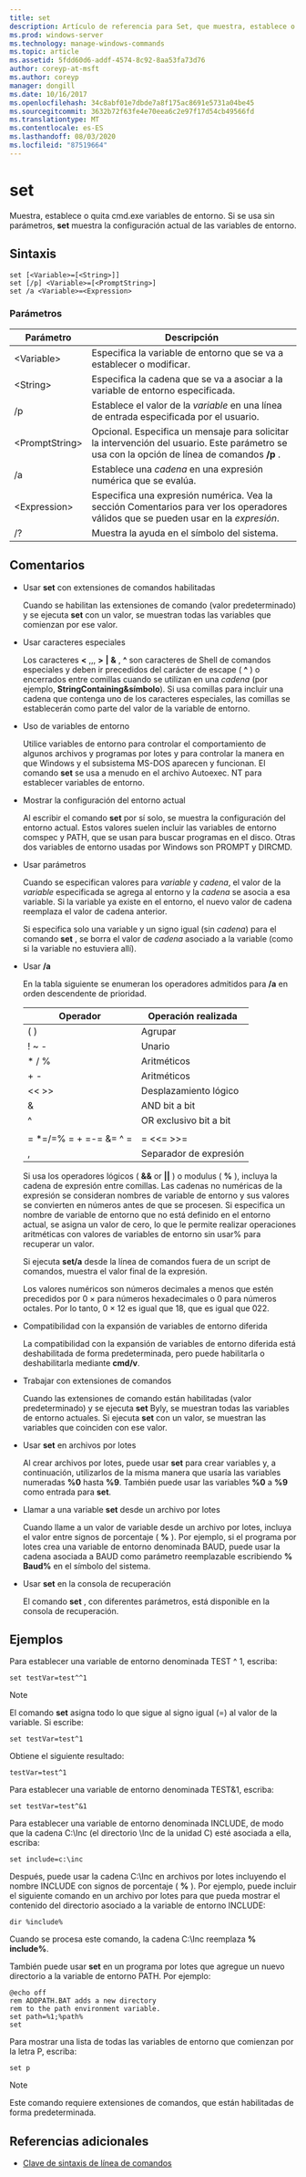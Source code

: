 ```yaml
---
title: set
description: Artículo de referencia para Set, que muestra, establece o quita cmd.exe variables de entorno.
ms.prod: windows-server
ms.technology: manage-windows-commands
ms.topic: article
ms.assetid: 5fdd60d6-addf-4574-8c92-8aa53fa73d76
author: coreyp-at-msft
ms.author: coreyp
manager: dongill
ms.date: 10/16/2017
ms.openlocfilehash: 34c8abf01e7dbde7a8f175ac8691e5731a04be45
ms.sourcegitcommit: 3632b72f63fe4e70eea6c2e97f17d54cb49566fd
ms.translationtype: MT
ms.contentlocale: es-ES
ms.lasthandoff: 08/03/2020
ms.locfileid: "87519664"
---
```

# <a name="set"></a>set

Muestra, establece o quita cmd.exe variables de entorno. Si se usa sin parámetros, **set** muestra la configuración actual de las variables de entorno.

## <a name="syntax"></a>Sintaxis

```
set [<Variable>=[<String>]]
set [/p] <Variable>=[<PromptString>]
set /a <Variable>=<Expression>
```

### <a name="parameters"></a>Parámetros

|Parámetro|Descripción|
|---------|-----------|
|\<Variable>|Especifica la variable de entorno que se va a establecer o modificar.|
|\<String>|Especifica la cadena que se va a asociar a la variable de entorno especificada.|
|/p|Establece el valor de la *variable* en una línea de entrada especificada por el usuario.|
|\<PromptString>|Opcional. Especifica un mensaje para solicitar la intervención del usuario. Este parámetro se usa con la opción de línea de comandos **/p** .|
|/a|Establece una *cadena* en una expresión numérica que se evalúa.|
|\<Expression>|Especifica una expresión numérica. Vea la sección Comentarios para ver los operadores válidos que se pueden usar en la *expresión*.|
|/?|Muestra la ayuda en el símbolo del sistema.|

## <a name="remarks"></a>Comentarios

- Usar **set** con extensiones de comandos habilitadas

  Cuando se habilitan las extensiones de comando (valor predeterminado) y se ejecuta **set** con un valor, se muestran todas las variables que comienzan por ese valor.
- Usar caracteres especiales

  Los caracteres **<** ,,, **>** **|** **&** , **^** son caracteres de Shell de comandos especiales y deben ir precedidos del carácter de escape ( **^** ) o encerrados entre comillas cuando se utilizan en una *cadena* (por ejemplo, **StringContaining&símbolo**). Si usa comillas para incluir una cadena que contenga uno de los caracteres especiales, las comillas se establecerán como parte del valor de la variable de entorno.
- Uso de variables de entorno

  Utilice variables de entorno para controlar el comportamiento de algunos archivos y programas por lotes y para controlar la manera en que Windows y el subsistema MS-DOS aparecen y funcionan. El comando **set** se usa a menudo en el archivo Autoexec. NT para establecer variables de entorno.
- Mostrar la configuración del entorno actual

  Al escribir el comando **set** por sí solo, se muestra la configuración del entorno actual. Estos valores suelen incluir las variables de entorno comspec y PATH, que se usan para buscar programas en el disco. Otras dos variables de entorno usadas por Windows son PROMPT y DIRCMD.
- Usar parámetros

  Cuando se especifican valores para *variable* y *cadena*, el valor de la *variable* especificada se agrega al entorno y la *cadena* se asocia a esa variable. Si la variable ya existe en el entorno, el nuevo valor de cadena reemplaza el valor de cadena anterior.

  Si especifica solo una variable y un signo igual (sin *cadena*) para el comando **set** , se borra el valor de *cadena* asociado a la variable (como si la variable no estuviera allí).
- Usar **/a**

  En la tabla siguiente se enumeran los operadores admitidos para **/a** en orden descendente de prioridad.

  |        Operador         | Operación realizada  |
  |-------------------------|----------------------|
  |           ( )           |       Agrupar       |
  |          ! ~ -          |        Unario         |
  |         \* / %          |      Aritméticos      |
  |           + -           |      Aritméticos      |
  |          << >>          |    Desplazamiento lógico     |
  |            &            |     AND bit a bit      |
  |            ^            | OR exclusivo bit a bit |
  |                         |                      |
  | = \*=/=% = + =-= &= ^ = |      = <<= >>=       |
  |            ,            | Separador de expresión |

  Si usa los operadores lógicos ( **&&** or **||** ) o modulus ( **%** ), incluya la cadena de expresión entre comillas. Las cadenas no numéricas de la expresión se consideran nombres de variable de entorno y sus valores se convierten en números antes de que se procesen. Si especifica un nombre de variable de entorno que no está definido en el entorno actual, se asigna un valor de cero, lo que le permite realizar operaciones aritméticas con valores de variables de entorno sin usar% para recuperar un valor.

  Si ejecuta **set/a** desde la línea de comandos fuera de un script de comandos, muestra el valor final de la expresión.

  Los valores numéricos son números decimales a menos que estén precedidos por 0 × para números hexadecimales o 0 para números octales. Por lo tanto, 0 × 12 es igual que 18, que es igual que 022.
- Compatibilidad con la expansión de variables de entorno diferida

  La compatibilidad con la expansión de variables de entorno diferida está deshabilitada de forma predeterminada, pero puede habilitarla o deshabilitarla mediante **cmd/v**.
- Trabajar con extensiones de comandos

  Cuando las extensiones de comando están habilitadas (valor predeterminado) y se ejecuta **set** Byly, se muestran todas las variables de entorno actuales. Si ejecuta **set** con un valor, se muestran las variables que coinciden con ese valor.
- Usar **set** en archivos por lotes

  Al crear archivos por lotes, puede usar **set** para crear variables y, a continuación, utilizarlos de la misma manera que usaría las variables numeradas **%0** hasta **%9**. También puede usar las variables **%0** a **%9** como entrada para **set**.
- Llamar a una variable **set** desde un archivo por lotes

  Cuando llame a un valor de variable desde un archivo por lotes, incluya el valor entre signos de porcentaje ( **%** ). Por ejemplo, si el programa por lotes crea una variable de entorno denominada BAUD, puede usar la cadena asociada a BAUD como parámetro reemplazable escribiendo **% Baud%** en el símbolo del sistema.
- Usar **set** en la consola de recuperación

  El comando **set** , con diferentes parámetros, está disponible en la consola de recuperación.

## <a name="examples"></a>Ejemplos

Para establecer una variable de entorno denominada TEST ^ 1, escriba:
```
set testVar=test^^1
```

> [!NOTE]
> El comando **set** asigna todo lo que sigue al signo igual (=) al valor de la variable. Si escribe:
> ```
> set testVar=test^1
> ```
> Obtiene el siguiente resultado:
> ```
> testVar=test^1
> ```
> Para establecer una variable de entorno denominada TEST&1, escriba:
> ```
> set testVar=test^&1
> ```
> Para establecer una variable de entorno denominada INCLUDE, de modo que la cadena C:\Inc (el directorio \Inc de la unidad C) esté asociada a ella, escriba:
> ```
> set include=c:\inc
> ```
> Después, puede usar la cadena C:\Inc en archivos por lotes incluyendo el nombre INCLUDE con signos de porcentaje ( **%** ). Por ejemplo, puede incluir el siguiente comando en un archivo por lotes para que pueda mostrar el contenido del directorio asociado a la variable de entorno INCLUDE:
> ```
> dir %include%
> ```
> Cuando se procesa este comando, la cadena C:\Inc reemplaza **% include%**.

También puede usar **set** en un programa por lotes que agregue un nuevo directorio a la variable de entorno PATH. Por ejemplo:
```
@echo off
rem ADDPATH.BAT adds a new directory
rem to the path environment variable.
set path=%1;%path%
set
```
Para mostrar una lista de todas las variables de entorno que comienzan por la letra P, escriba:
```
set p
```

> [!NOTE]
> Este comando requiere extensiones de comandos, que están habilitadas de forma predeterminada.

## <a name="additional-references"></a>Referencias adicionales

- [Clave de sintaxis de línea de comandos](command-line-syntax-key.md)